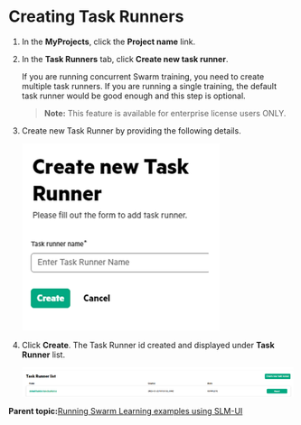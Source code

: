 # <a name="GUID-CAD82E68-9A3A-465E-9DC2-06BBDCD1DC55"/> Creating Task Runners

1.  In the **MyProjects**, click the **Project name** link.

2.  In the **Task Runners** tab, click **Create new task runner**.

    If you are running concurrent Swarm training, you need to create multiple task runners. If you are running a single training, the default task runner would be good enough and this step is optional.
    <blockquote>
    
    **Note:**
    This feature is available for enterprise license users ONLY.
    
    </blockquote>

3.  Create new Task Runner by providing the following details.

    ![Create New Task Runner](GUID-5F80664F-FC22-463E-84EA-878EE1388056-high.png)

4.  Click **Create**. The Task Runner id created and displayed under **Task Runner** list.

    ![Task Runner List](GUID-895823EE-3612-4689-A763-0794B9B44D74-high.png)


**Parent topic:**[Running Swarm Learning examples using SLM-UI](GUID-A2B92980-7281-4B0A-989F-33097B7C96A5.md)


